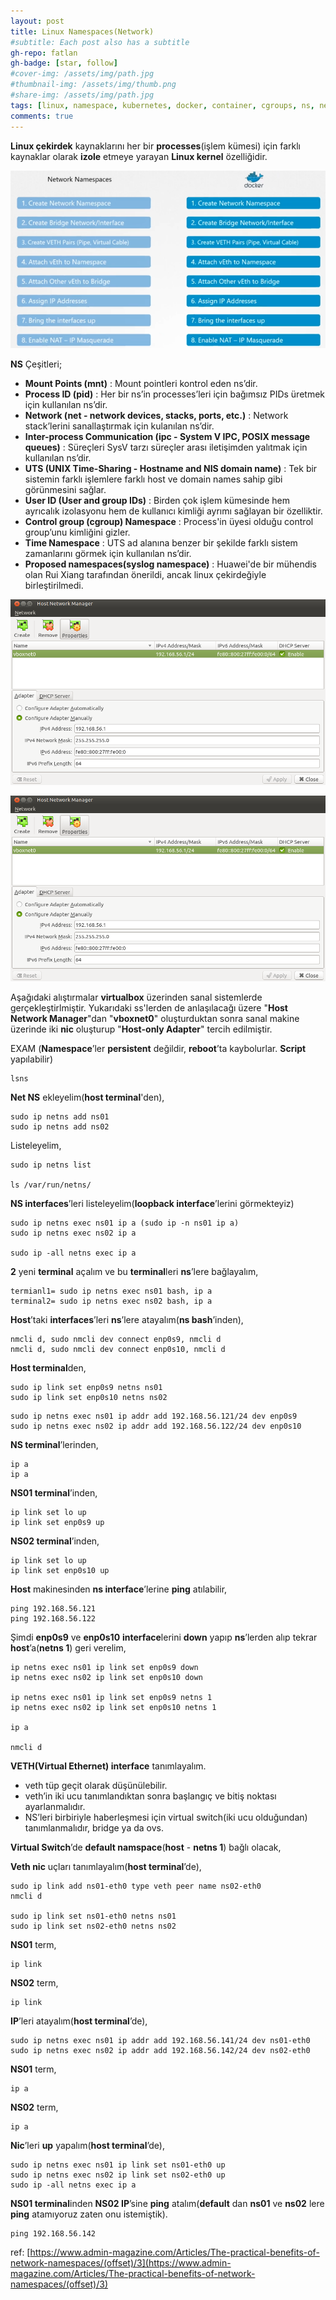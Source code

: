 ```yaml
---
layout: post
title: Linux Namespaces(Network)
#subtitle: Each post also has a subtitle
gh-repo: fatlan
gh-badge: [star, follow]
#cover-img: /assets/img/path.jpg
#thumbnail-img: /assets/img/thumb.png
#share-img: /assets/img/path.jpg
tags: [linux, namespace, kubernetes, docker, container, cgroups, ns, network, isolation, netns, network namespace]
comments: true
---
```


**Linux çekirdek** kaynaklarını her bir **processes**(işlem kümesi) için farklı kaynaklar olarak **izole** etmeye yarayan **Linux kernel** özelliğidir.

![Crepe](/assets/img/ntwrk-ns/ns-gl01.png)

**NS** Çeşitleri;

- **Mount Points (mnt)** : Mount pointleri kontrol eden ns’dir.
- **Process ID (pid)**  : Her bir ns’in processes’leri için bağımsız PIDs üretmek için kullanılan ns’dir.
- **Network (net - network devices, stacks, ports, etc.)** : Network stack’lerini sanallaştırmak için kulanılan ns’dir.
- **Inter-process Communication (ipc - System V IPC, POSIX message queues)** : Süreçleri SysV tarzı süreçler arası iletişimden yalıtmak için kullanılan ns’dir.
- **UTS (UNIX Time-Sharing - Hostname and NIS domain name)** : Tek bir sistemin farklı işlemlere farklı host ve domain names sahip gibi görünmesini sağlar.
- **User ID (User and group IDs)** : Birden çok işlem kümesinde hem ayrıcalık izolasyonu hem de kullanıcı kimliği ayrımı sağlayan bir özelliktir.
- **Control group (cgroup) Namespace** : Process'in üyesi olduğu control group’unu kimliğini gizler.
- **Time Namespace** : UTS ad alanına benzer bir şekilde farklı sistem zamanlarını görmek için kullanılan ns’dir.
- **Proposed namespaces(syslog namespace)**  : Huawei'de bir mühendis olan Rui Xiang tarafından önerildi, ancak linux çekirdeğiyle birleştirilmedi.

![Crepe](/assets/img/ntwrk-ns/ns-gl02.png)

![Crepe](/assets/img/ntwrk-ns/ns-gl02.png)

Aşağıdaki alıştırmalar **virtualbox** üzerinden sanal sistemlerde gerçekleştirlmiştir. Yukarıdaki ss'lerden de anlaşılacağı üzere "**Host Network Manager**"dan "**vboxnet0**" oluşturduktan sonra sanal makine üzerinde iki **nic** oluşturup "**Host-only Adapter**" tercih edilmiştir.

EXAM (**Namespace**’ler **persistent** değildir, **reboot**’ta kaybolurlar. **Script** yapılabilir)
~~~
lsns
~~~

**Net NS** ekleyelim(**host terminal**'den),
~~~
sudo ip netns add ns01
sudo ip netns add ns02
~~~

Listeleyelim,
~~~
sudo ip netns list

ls /var/run/netns/
~~~

**NS interfaces**’leri listeleyelim(**loopback interface**’lerini görmekteyiz)
~~~
sudo ip netns exec ns01 ip a (sudo ip -n ns01 ip a)
sudo ip netns exec ns02 ip a

sudo ip -all netns exec ip a
~~~

**2** yeni **terminal** açalım ve bu **terminal**leri **ns**’lere bağlayalım,
~~~
termianl1= sudo ip netns exec ns01 bash, ip a
terminal2= sudo ip netns exec ns02 bash, ip a
~~~

**Host**’taki **interfaces**’leri **ns**’lere atayalım(**ns bash**’inden),
~~~
nmcli d, sudo nmcli dev connect enp0s9, nmcli d
nmcli d, sudo nmcli dev connect enp0s10, nmcli d
~~~

**Host terminal**den,
~~~
sudo ip link set enp0s9 netns ns01
sudo ip link set enp0s10 netns ns02
~~~
~~~
sudo ip netns exec ns01 ip addr add 192.168.56.121/24 dev enp0s9
sudo ip netns exec ns02 ip addr add 192.168.56.122/24 dev enp0s10
~~~

**NS terminal**’lerinden,
~~~
ip a
ip a
~~~

**NS01 terminal**’inden,
~~~
ip link set lo up
ip link set enp0s9 up
~~~

**NS02 terminal**’inden,
~~~
ip link set lo up
ip link set enp0s10 up
~~~

**Host** makinesinden **ns interface**’lerine **ping** atılabilir,
~~~
ping 192.168.56.121
ping 192.168.56.122
~~~

Şimdi **enp0s9** ve **enp0s10** **interface**lerini **down** yapıp **ns**’lerden alıp tekrar **host**’a(**netns 1**) geri verelim,
~~~
ip netns exec ns01 ip link set enp0s9 down
ip netns exec ns02 ip link set enp0s10 down

ip netns exec ns01 ip link set enp0s9 netns 1
ip netns exec ns02 ip link set enp0s10 netns 1

ip a

nmcli d
~~~

**VETH(Virtual Ethernet) interface** tanımlayalım.

- veth tüp geçit olarak düşünülebilir.
- veth’in iki ucu tanımlandıktan sonra başlangıç ve bitiş noktası ayarlanmalıdır.
- NS’leri birbiriyle haberleşmesi için virtual switch(iki ucu olduğundan) tanımlanmalıdır, bridge ya da ovs.

**Virtual Switch**’de **default namspace**(**host** - **netns 1**) bağlı olacak,

**Veth nic** uçları tanımlayalım(**host terminal**’de),
~~~
sudo ip link add ns01-eth0 type veth peer name ns02-eth0
nmcli d

sudo ip link set ns01-eth0 netns ns01
sudo ip link set ns02-eth0 netns ns02
~~~

**NS01** term,
~~~
ip link
~~~

**NS02** term,
~~~
ip link
~~~

**IP**’leri atayalım(**host terminal**’de),
~~~
sudo ip netns exec ns01 ip addr add 192.168.56.141/24 dev ns01-eth0
sudo ip netns exec ns02 ip addr add 192.168.56.142/24 dev ns02-eth0
~~~

**NS01** term,
~~~
ip a
~~~

**NS02** term,
~~~
ip a
~~~

**Nic**’leri **up** yapalım(**host terminal**’de),
~~~
sudo ip netns exec ns01 ip link set ns01-eth0 up
sudo ip netns exec ns02 ip link set ns02-eth0 up
sudo ip -all netns exec ip a
~~~

**NS01 terminal**inden **NS02 IP**’sine **ping** atalım(**default** dan **ns01** ve **ns02** lere **ping** atamıyoruz zaten onu istemiştik).
~~~
ping 192.168.56.142
~~~





ref: [https://www.admin-magazine.com/Articles/The-practical-benefits-of-network-namespaces/(offset)/3](https://www.admin-magazine.com/Articles/The-practical-benefits-of-network-namespaces/(offset)/3)